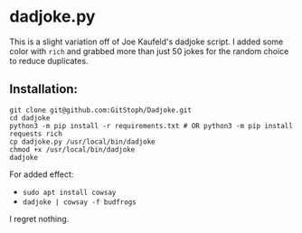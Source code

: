 # dadjoke.py
This is a slight variation off of Joe Kaufeld's dadjoke script.
I added some color with `rich` and grabbed more than just 50 jokes for the random choice to reduce duplicates.

## Installation:
```
git clone git@github.com:GitStoph/Dadjoke.git
cd dadjoke
python3 -m pip install -r requirements.txt # OR python3 -m pip install requests rich
cp dadjoke.py /usr/local/bin/dadjoke
chmod +x /usr/local/bin/dadjoke
dadjoke
```

For added effect:
- `sudo apt install cowsay`
- `dadjoke | cowsay -f budfrogs`

I regret nothing.